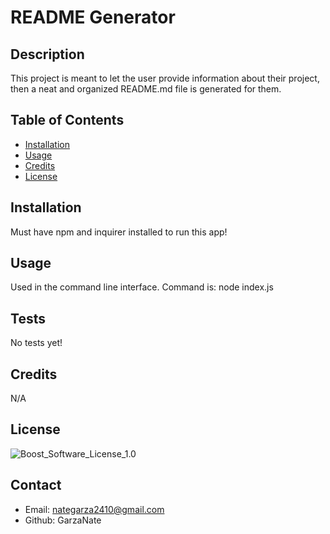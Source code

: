 
# README Generator

## Description
This project is meant to let the user provide information about their project, then a neat and organized README.md file is generated for them.

## Table of Contents
* [Installation](#installation)
* [Usage](#usage)
* [Credits](#credits)
* [License](#license)

## Installation
Must have npm and inquirer installed to run this app!

## Usage
Used in the command line interface. Command is: node index.js

## Tests
No tests yet!

## Credits
N/A


## License
![Boost_Software_License_1.0](https://img.shields.io/badge/LICENSE-Boost_Software_License_1.0-blueviolet)

## Contact
* Email: nategarza2410@gmail.com
* Github: GarzaNate
